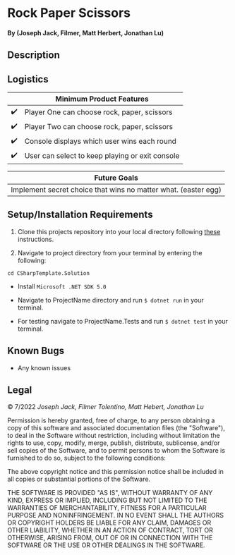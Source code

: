 # Rock Paper Scissors

#### By (Joseph Jack, Filmer, Matt Herbert, Jonathan Lu)

## Description



## Logistics

|                    | Minimum Product Features |
| ------------------ | ------------------------ |
| :heavy_check_mark: |Player One can choose rock, paper, scissors            | 
| :heavy_check_mark: |Player Two can choose rock, paper, scissors            |
| :heavy_check_mark: |Console displays which user wins each round            |
| :heavy_check_mark: |User can select to keep playing or exit console        |

| Future Goals                                                   |
|----------------------------------------------------------------|
| Implement secret choice that wins no matter what. (easter egg) |


## Setup/Installation Requirements

1. Clone this projects repository into your local directory following [these](https://www.linode.com/docs/development/version-control/how-to-install-git-and-clone-a-github-repository/) instructions.

2. Navigate to project directory from your terminal by entering the following:

```
cd CSharpTemplate.Solution
```

* Install `Microsoft .NET SDK 5.0`

* Navigate to ProjectName directory and run `$ dotnet run` in your terminal.

* For testing navigate to ProjectName.Tests and run `$ dotnet test` in your terminal.

## Known Bugs

* Any known issues


## Legal

&copy; 7/2022 _Joseph Jack, Filmer Tolentino, Matt Hebert, Jonathan Lu_ 


Permission is hereby granted, free of charge, to any person obtaining a copy of this software and associated documentation files (the "Software"), to deal in the Software without restriction, including without limitation the rights to use, copy, modify, merge, publish, distribute, sublicense, and/or sell copies of the Software, and to permit persons to whom the Software is furnished to do so, subject to the following conditions:

The above copyright notice and this permission notice shall be included in all copies or substantial portions of the Software.

THE SOFTWARE IS PROVIDED "AS IS", WITHOUT WARRANTY OF ANY KIND, EXPRESS OR IMPLIED, INCLUDING BUT NOT LIMITED TO THE WARRANTIES OF MERCHANTABILITY, FITNESS FOR A PARTICULAR PURPOSE AND NONINFRINGEMENT. IN NO EVENT SHALL THE AUTHORS OR COPYRIGHT HOLDERS BE LIABLE FOR ANY CLAIM, DAMAGES OR OTHER LIABILITY, WHETHER IN AN ACTION OF CONTRACT, TORT OR OTHERWISE, ARISING FROM, OUT OF OR IN CONNECTION WITH THE SOFTWARE OR THE USE OR OTHER DEALINGS IN THE SOFTWARE.

